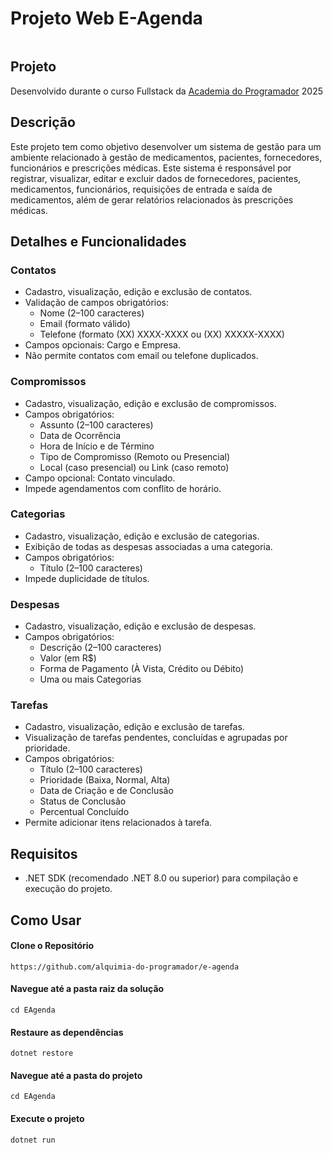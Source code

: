# Projeto Web E-Agenda

![](  )
## Projeto

Desenvolvido durante o curso Fullstack da [Academia do Programador](https://www.academiadoprogramador.net) 2025

## Descrição

Este projeto tem como objetivo desenvolver um sistema de gestão para um ambiente relacionado à gestão de medicamentos, pacientes, fornecedores, funcionários e prescrições médicas. Este sistema é responsável
por registrar, visualizar, editar e excluir dados de fornecedores, pacientes, medicamentos, funcionários, requisições de entrada e saída de medicamentos, além de gerar relatórios relacionados às prescrições médicas.

## Detalhes e Funcionalidades

### Contatos

- Cadastro, visualização, edição e exclusão de contatos.
- Validação de campos obrigatórios:
  - Nome (2–100 caracteres)
  - Email (formato válido)
  - Telefone (formato (XX) XXXX-XXXX ou (XX) XXXXX-XXXX)
- Campos opcionais: Cargo e Empresa.
- Não permite contatos com email ou telefone duplicados.

### Compromissos

- Cadastro, visualização, edição e exclusão de compromissos.
- Campos obrigatórios:
  - Assunto (2–100 caracteres)
  - Data de Ocorrência
  - Hora de Início e de Término
  - Tipo de Compromisso (Remoto ou Presencial)
  - Local (caso presencial) ou Link (caso remoto)
- Campo opcional: Contato vinculado.
- Impede agendamentos com conflito de horário.

### Categorias

- Cadastro, visualização, edição e exclusão de categorias.
- Exibição de todas as despesas associadas a uma categoria.
- Campos obrigatórios:
  - Título (2–100 caracteres)
- Impede duplicidade de títulos.

### Despesas

- Cadastro, visualização, edição e exclusão de despesas.
- Campos obrigatórios:
  - Descrição (2–100 caracteres)
  - Valor (em R$)
  - Forma de Pagamento (À Vista, Crédito ou Débito)
  - Uma ou mais Categorias

### Tarefas

- Cadastro, visualização, edição e exclusão de tarefas.
- Visualização de tarefas pendentes, concluídas e agrupadas por prioridade.
- Campos obrigatórios:
  - Título (2–100 caracteres)
  - Prioridade (Baixa, Normal, Alta)
  - Data de Criação e de Conclusão
  - Status de Conclusão
  - Percentual Concluído
- Permite adicionar itens relacionados à tarefa.

## Requisitos

- .NET SDK (recomendado .NET 8.0 ou superior) para compilação e execução do projeto.

## Como Usar

#### Clone o Repositório
```
https://github.com/alquimia-do-programador/e-agenda
```

#### Navegue até a pasta raiz da solução
```
cd EAgenda
```

#### Restaure as dependências
```
dotnet restore
```

#### Navegue até a pasta do projeto
```
cd EAgenda
```

#### Execute o projeto
```
dotnet run
```
